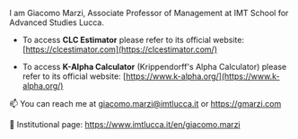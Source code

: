 I am Giacomo Marzi, Associate Professor of Management at IMT School for Advanced Studies Lucca. 

 - To access **CLC Estimator** please refer to its official website:
   [https://clcestimator.com](https://clcestimator.com/)
   
  - To access **K-Alpha Calculator** (Krippendorff's Alpha Calculator) please refer to its official website:
   [https://www.k-alpha.org/](https://www.k-alpha.org/)


📫 You can reach me at giacomo.marzi@imtlucca.it or https://gmarzi.com

:briefcase: Institutional page: https://www.imtlucca.it/en/giacomo.marzi
